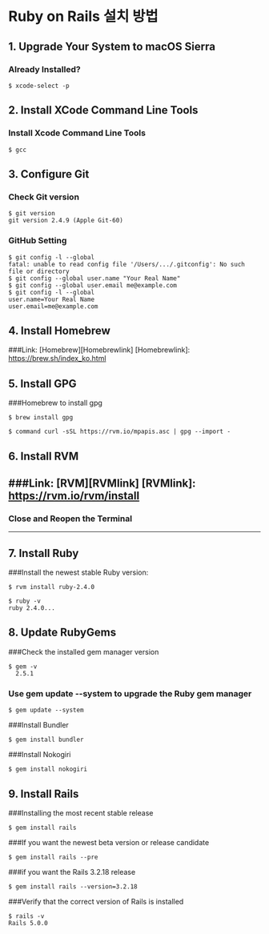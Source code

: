 # Ruby on Rails 설치 방법

## 1. Upgrade Your System to macOS Sierra

### Already Installed?
<pre><code>$ xcode-select -p</code></pre>

## 2. Install XCode Command Line Tools

### Install Xcode Command Line Tools
<pre><code>$ gcc </code></pre>

## 3. Configure Git
### Check Git version
<pre><code>$ git version
git version 2.4.9 (Apple Git-60)</code></pre>
### GitHub Setting
<pre><code>$ git config -l --global
fatal: unable to read config file '/Users/.../.gitconfig': No such file or directory
$ git config --global user.name "Your Real Name"
$ git config --global user.email me@example.com
$ git config -l --global
user.name=Your Real Name
user.email=me@example.com</code></pre>
## 4. Install Homebrew
###Link: [Homebrew][Homebrewlink]
[Homebrewlink]: https://brew.sh/index_ko.html
## 5. Install GPG
###Homebrew to install gpg
<pre><code>$ brew install gpg</code></pre>
<pre><code>$ command curl -sSL https://rvm.io/mpapis.asc | gpg --import -</code></pre>
## 6. Install RVM
###Link: [RVM][RVMlink]
[RVMlink]: https://rvm.io/rvm/install
-------------------------------------
### Close and Reopen the Terminal
-------------------------------------
## 7. Install Ruby
###Install the newest stable Ruby version:
<pre><code>$ rvm install ruby-2.4.0</code></pre>
<pre><code>$ ruby -v
ruby 2.4.0...</code></pre>

## 8. Update RubyGems
###Check the installed gem manager version
<pre><code>$ gem -v
  2.5.1</code></pre>
### Use gem update --system to upgrade the Ruby gem manager
<pre><code>$ gem update --system</code></pre>
###Install Bundler
<pre><code>$ gem install bundler</code></pre>
###Install Nokogiri
<pre><code>$ gem install nokogiri</code></pre>
## 9. Install Rails
###Installing the most recent stable release
<pre><code>$ gem install rails</code></pre>
###If you want the newest beta version or release candidate
<pre><code>$ gem install rails --pre</code></pre>
###if you want the Rails 3.2.18 release
<pre><code>$ gem install rails --version=3.2.18</code></pre>
###Verify that the correct version of Rails is installed
<pre><code>$ rails -v
Rails 5.0.0</code></pre>
